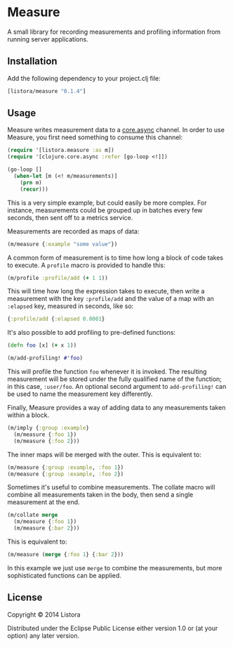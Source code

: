 # Measure

A small library for recording measurements and profiling information
from running server applications.

## Installation

Add the following dependency to your project.clj file:

```clojure
[listora/measure "0.1.4"]
```

## Usage

Measure writes measurement data to a [core.async][1] channel. In order
to use Measure, you first need something to consume this channel:

[1]: https://github.com/clojure/core.async

```clojure
(require '[listora.measure :as m])
(require '[clojure.core.async :refer [go-loop <!]])

(go-loop []
  (when-let [m (<! m/measurements)]
    (prn m)
    (recur)))
```

This is a very simple example, but could easily be more complex. For
instance, measurements could be grouped up in batches every few
seconds, then sent off to a metrics service.

Measurements are recorded as maps of data:

```clojure
(m/measure {:example "some value"})
```

A common form of measurement is to time how long a block of code takes
to execute. A `profile` macro is provided to handle this:

```clojure
(m/profile :profile/add (+ 1 1))
```

This will time how long the expression takes to execute, then write a
measurement with the key `:profile/add` and the value of a map with an
`:elapsed` key, measured in seconds, like so:

```clojure
{:profile/add {:elapsed 0.0001}
```

It's also possible to add profiling to pre-defined functions:

```clojure
(defn foo [x] (+ x 1))

(m/add-profiling! #'foo)
```

This will profile the function `foo` whenever it is invoked. The
resulting measurement will be stored under the fully qualified name of
the function; in this case, `:user/foo`. An optional second argument
to `add-profiling!` can be used to name the measurement key
differently.

Finally, Measure provides a way of adding data to any measurements
taken within a block.

```clojure
(m/imply {:group :example}
  (m/measure {:foo 1})
  (m/measure {:foo 2}))
```

The inner maps will be merged with the outer. This is equivalent to:

```clojure
(m/measure {:group :example, :foo 1})
(m/measure {:group :example, :foo 2})
```

Sometimes it's useful to combine measurements. The collate macro will
combine all measurements taken in the body, then send a single
measurement at the end.

```clojure
(m/collate merge
  (m/measure {:foo 1})
  (m/measure {:bar 2}))
```

This is equivalent to:

```clojure
(m/measure (merge {:foo 1} {:bar 2}))
```

In this example we just use `merge` to combine the measurements, but
more sophisticated functions can be applied.


## License

Copyright © 2014 Listora

Distributed under the Eclipse Public License either version 1.0 or (at
your option) any later version.
